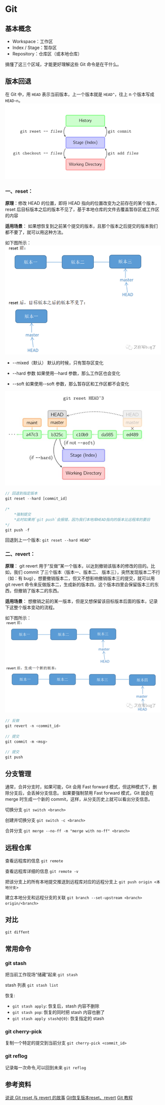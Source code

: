 # Git

## 基本概念

- Workspace：工作区
- Index / Stage：暂存区
- Repository：仓库区（或本地仓库）

搞懂了这三个区域，才能更好理解这些 Git 命令是在干什么。

## 版本回退

在 Git 中，用 `HEAD` 表示当前版本，上一个版本就是 `HEAD^`，往上 n 个版本写成 `HEAD~n`。
![image](../img/1.png)

### 一、reset：

**原理**：修改 HEAD 的位置，即将 HEAD 指向的位置改变为之前存在的某个版本，reset 后目标版本之后的版本不见了，基于本地仓库的文件去覆盖暂存区或工作区的内容

**适用场景**： 如果想恢复到之前某个提交的版本，且那个版本之后提交的版本我们都不要了，就可以用这种方法。

如下图所示：
![image](../img/3.png)

- --mixed（默认）
  默认的时候，只有暂存区变化

- --hard 参数
  如果使用--hard 参数，那么工作区也会变化

- --soft
  如果使用--soft 参数，那么暂存区和工作区都不会变化

![image](../img/2.jpeg)

```javascript
// 回退到指定版本
git reset --hard [commit_id]

/*
    *强制提交
    *此时如果用`git push`会报错，因为我们本地库HEAD指向的版本比远程库的要旧
*/
git push -f
```
回退到上一个版本:
`git reset --hard HEAD^`
### 二、revert：

**原理**： git revert 用于“反做”某一个版本，以达到撤销该版本的修改的目的。比如，我们 commit 了三个版本（版本一、版本二、 版本三），突然发现版本二不行（如：有 bug），想要撤销版本二，但又不想影响撤销版本三的提交，就可以用 git revert 命令来反做版本二，生成新的版本四，这个版本四里会保留版本三的东西，但撤销了版本二的东西。

**适用场景**： 想撤销之前的某一版本，但是又想保留该目标版本后面的版本，记录下这整个版本变动的流程。

如下图所示：
![image](../img/4.png)

```javascript
// 反做
git revert -n <commit_id>

// 提交
git commit -m <msg>

// 提交
git push
```

## 分支管理

通常，合并分支时，如果可能，Git 会用 Fast forward 模式，但这种模式下，删除分支后，会丢掉分支信息。
如果要强制禁用 Fast forward 模式，Git 就会在 merge 时生成一个新的 commit，这样，从分支历史上就可以看出分支信息。

切换分支
`git switch <branch>`

创建并切换分支
`git switch -c <branch>`

合并分支
`git merge --no-ff -m "merge with no-ff" <branch>`

## 远程仓库

查看远程库的信息
`git remote`

查看远程库详细的信息
`git remote -v`

把该分支上的所有本地提交推送到远程库对应的远程分支上
`git push origin <本地分支>`

建立本地分支和远程分支的关联
`git branch --set-upstream <branch> origin/<branch>`

## 对比
`git diffent`
## 常用命令

### git stash

把当前工作现场“储藏”起来
`git stash`

stash 列表
`git stash list`

恢复:

- `git stash apply`: 恢复后，stash 内容不删除
- `git stash pop`: 恢复的同时把 stash 内容也删了
- `git stash apply stash@{0}`: 恢复指定的 stash

### git cherry-pick

复制一个特定的提交到当前分支
`git cherry-pick <commit_id>`

### git reflog

记录每一次命令,可以回到未来
`git reflog`

## 参考资料

[说说 Git reset 与 revert 的故事](https://zhuanlan.zhihu.com/p/32412959)
[Git恢复版本reset、revert](https://mp.weixin.qq.com/s?src=11&timestamp=1627376793&ver=3216&signature=ZuuFdStq4Wy0SK*ite4gqayr3mk6qeTadanKDyzdh2zEJZTjzBclXHjOEMtKrJtEt9DwtNOvBkQNiL6pM9*kFf-zv1flHxkwMN*0owKFnvHuWfVUodJywB319knJYeaZ&new=1)
[Git 教程](https://cloud.tencent.com/developer/chapter/12769)
